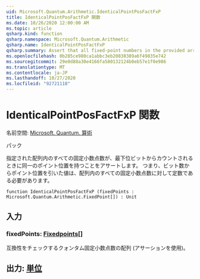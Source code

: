 ```yaml
---
uid: Microsoft.Quantum.Arithmetic.IdenticalPointPosFactFxP
title: IdenticalPointPosFactFxP 関数
ms.date: 10/26/2020 12:00:00 AM
ms.topic: article
qsharp.kind: function
qsharp.namespace: Microsoft.Quantum.Arithmetic
qsharp.name: IdenticalPointPosFactFxP
qsharp.summary: Assert that all fixed-point numbers in the provided array have identical point positions when counting from the least- significant bit. I.e., number of bits minus point position must be constant for all fixed-point numbers in the array.
ms.openlocfilehash: 0b285ce980ca1abbc3eb20838389a6f49835e742
ms.sourcegitcommit: 29e0d88a30e4166fa580132124b0eb57e1f0e986
ms.translationtype: MT
ms.contentlocale: ja-JP
ms.lasthandoff: 10/27/2020
ms.locfileid: "92721118"
---
```

# <a name="identicalpointposfactfxp-function"></a>IdenticalPointPosFactFxP 関数

名前空間: [Microsoft. Quantum. 算術](xref:Microsoft.Quantum.Arithmetic)

パック [](https://nuget.org/packages/)


指定された配列内のすべての固定小数点数が、最下位ビットからカウントされるときに同一のポイント位置を持つことをアサートします。 つまり、ビット数からポイント位置を引いた値は、配列内のすべての固定小数点数に対して定数である必要があります。

```qsharp
function IdenticalPointPosFactFxP (fixedPoints : Microsoft.Quantum.Arithmetic.FixedPoint[]) : Unit
```


## <a name="input"></a>入力

### <a name="fixedpoints--fixedpoint"></a>fixedPoints: [Fixedpoints](xref:Microsoft.Quantum.Arithmetic.FixedPoint)[]

互換性をチェックするクォンタム固定小数点数の配列 (アサーションを使用)。



## <a name="output--unit"></a>出力: [単位](xref:microsoft.quantum.lang-ref.unit)

